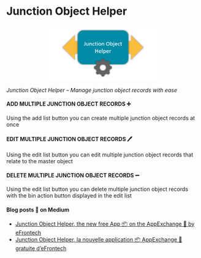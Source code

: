# Junction Object Helper

<p align="center"><img src="/force-app/main/default/staticresources/junctionObjectHelper/setup.png" width="300"/></p>


*Junction Object Helper – Manage junction object records with ease*


#### ADD MULTIPLE JUNCTION OBJECT RECORDS ➕

Using the add list button you can create multiple junction object records at once

#### EDIT MULTIPLE JUNCTION OBJECT RECORDS 🖊️

Using the edit list button you can edit multiple junction object records that relate to the master object

#### DELETE MULTIPLE JUNCTION OBJECT RECORDS ➖

Using the edit list button you can delete multiple junction object records with the bin action button displayed in the edit list

#### Blog posts 📰 on Medium 

* [Junction Object Helper, the new free App 📦 on the AppExchange 🛒 by eFrontech](https://medium.com/efrontforce/junction-object-helper-the-new-free-app-on-the-appexchange-by-efrontech-686e5f4ca0ac)
* [Junction Object Helper, la nouvelle application 📦 AppExchange 🛒 gratuite d’eFrontech](https://medium.com/efrontforce/junction-object-helper-la-nouvelle-application-appexchange-gratuite-defrontech-70c4bba942a9)

